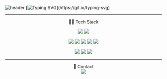 <!-- ## Hi there 👋 -->

![header](https://capsule-render.vercel.app/api?type=Rounded&color=auto&height=200&section=header&text=Welcome%20yjenis&fontSize=50&fontColor=FFFFFF)
[![Typing SVG](https://readme-typing-svg.demolab.com/?lines=Hi,+I'm+YEJIN;)](https://git.io/typing-svg)
<hr>
<div align='center'>
👩‍💻 Tech Stack
<p>
  <img src="https://img.shields.io/badge/Python-3776AB?style=flat-square&logo=Python&logoColor=white"/>
  <img src="https://img.shields.io/badge/django-092E20?style=flat-square&logo=django&logoColor=white"/>
</p>
<p>
  <img src="https://img.shields.io/badge/HTML5-E34F26?style=flat-square&logo=html5&logoColor=white"/>
  <img src="https://img.shields.io/badge/JavaScript-F7DF1E?style=flat-square&logo=javascript&logoColor=black"/>
  <img src="https://img.shields.io/badge/CSS3-1572B6?style=flat-square&logo=css3&logoColor=white"/>
  <img src="https://img.shields.io/badge/Vue.js-4FC08D?style=flat-square&logo=Vue.js&logoColor=white"/>
  <img src="https://img.shields.io/badge/React-61DAFB?style=flat-square&logo=React&logoColor=black"/>
</p>
<p>
  <img src="https://img.shields.io/badge/Visual Studio-5C2D91?style=flat-square&logo=Visual Studio&logoColor=white"/>
  <img src="https://img.shields.io/badge/PyCharm-000000?style=flat-square&logo=PyCharm&logoColor=white"/>
  <img src="https://img.shields.io/badge/GitHub-181717?style=flat-square&logo=GitHub&logoColor=white"/>
</p>
<hr>
💌 Contact<br>
<a href="mailto:mustardpinus@gmail.com">
<img src="https://img.shields.io/badge/Gmail-D0A9F5?style=flat-square&logo=Gmail&logoColor=white&link=mailto:mustardpinus@gmail.com"/></a></p>
</div>

